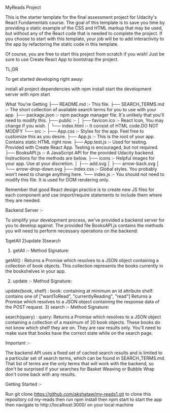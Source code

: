 
MyReads Project


This is the starter template for the final assessment project for Udacity's React Fundamentals course. The goal of this template is to save you time by providing a static example of the CSS and HTML markup that may be used, but without any of the React code that is needed to complete the project. If you choose to start with this template, your job will be to add interactivity to the app by refactoring the static code in this template.

Of course, you are free to start this project from scratch if you wish! Just be sure to use Create React App to bootstrap the project.

TL;DR

To get started developing right away:

install all project dependencies with npm install
start the development server with npm start

What You're Getting
├── README.md :- This file.
├── SEARCH_TERMS.md :- The short collection of available search terms for you to use with your app.
├── package.json :- npm package manager file. It's unlikely that you'll need to modify this.
├── public :-
│   ├── favicon.ico :- React Icon, You may change if you wish.
│   └── index.html :- It consist of HTML code.DO NOT MODIFY
└── src :-
    ├── App.css :- Styles for the app. Feel free to customize this as you desire.
    ├── App.js :- This is the root of your app. Contains static HTML right now.
    ├── App.test.js :- Used for testing. Provided with Create React App. Testing is encouraged, but not required.
    ├── BooksAPI.js :- A JavaScript API for the provided Udacity backend. Instructions for the methods are below.
    ├── icons :- Helpful images for your app. Use at your discretion.
    │   ├── add.svg
    │   ├── arrow-back.svg
    │   └── arrow-drop-down.svg
    ├── index.css :- Global styles. You probably won't need to change anything here.
    └── index.js :- You should not need to modify this file. It is used for DOM rendering only.


Remember that good React design practice is to create new JS files for each component and use import/require statements to include them where they are needed.

Backend Server :-

To simplify your development process, we've provided a backend server for you to develop against. The provided file BooksAPI.js contains the methods you will need to perform necessary operations on the backend:
 
 1)getAll
 2)update
 3)search

 1) getAll :-
 Method Signature:

 getAll() :
   Returns a Promise which resolves to a JSON object containing a collection of book objects.
This collection represents the books currently in the bookshelves in your app.


 2) update :-
 Method Signature:

 update(book, shelf) : 
   book: <Object> containing at minimum an id attribute
   shelf: <String> contains one of ["wantToRead", "currentlyReading", "read"]
    Returns a Promise which resolves to a JSON object containing the response data of the POST request.
  3) search :-
 Method Signature:

 search(query) :
   query: <String>
    Returns a Promise which resolves to a JSON object containing a collection of a maximum of 20 book objects.
These books do not know which shelf they are on. They are raw results only. You'll need to make sure that books have the correct state while on the search page.


  Important :-

   The backend API uses a fixed set of cached search results and is limited to a particular set of search terms, which can be found in SEARCH_TERMS.md. That list of terms are the only terms that will work with the backend, so don't be surprised if your searches for Basket Weaving or Bubble Wrap don't come back with any results.


 Getting Started :-

  Run git clone https://github.com/akshataw/my-reads1.git to clone this repository
 cd my-reads 
 then run npm install
 then npm start to start the app then navigate to http://localhost:3000/ on your local machine
  
